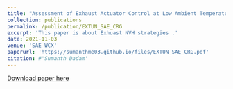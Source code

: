 ```yaml
---
title: "Assessment of Exhaust Actuator Control at Low Ambient Temperature Conditions"
collection: publications
permalink: /publication/EXTUN_SAE_CRG
excerpt: 'This paper is about Exhuast NVH strategies .'
date: 2021-11-03
venue: 'SAE WCX'
paperurl: 'https://sumanthme03.github.io/files/EXTUN_SAE_CRG.pdf'
citation: #'Sumanth Dadam'
---
```


[Download paper here](https://sumanthme03.github.io/files/EXTUN_SAE_CRG.pdf)
